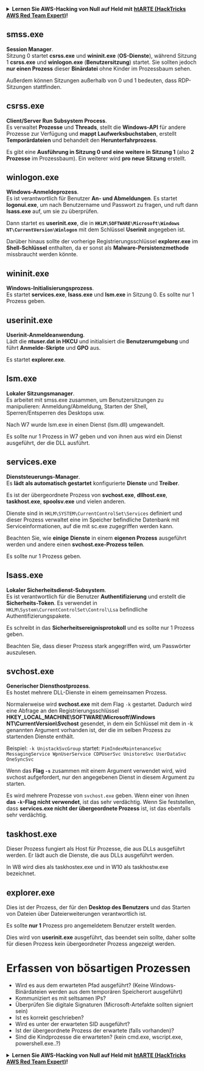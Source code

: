 <details>

<summary><strong>Lernen Sie AWS-Hacking von Null auf Held mit</strong> <a href="https://training.hacktricks.xyz/courses/arte"><strong>htARTE (HackTricks AWS Red Team Expert)</strong></a><strong>!</strong></summary>

Andere Möglichkeiten, HackTricks zu unterstützen:

* Wenn Sie Ihr **Unternehmen in HackTricks bewerben möchten** oder **HackTricks als PDF herunterladen möchten**, überprüfen Sie die [**ABONNEMENTPLÄNE**](https://github.com/sponsors/carlospolop)!
* Holen Sie sich das [**offizielle PEASS & HackTricks-Merchandise**](https://peass.creator-spring.com)
* Entdecken Sie [**The PEASS Family**](https://opensea.io/collection/the-peass-family), unsere Sammlung exklusiver [**NFTs**](https://opensea.io/collection/the-peass-family)
* **Treten Sie der** 💬 [**Discord-Gruppe**](https://discord.gg/hRep4RUj7f) oder der [**Telegram-Gruppe**](https://t.me/peass) bei oder **folgen** Sie uns auf **Twitter** 🐦 [**@hacktricks_live**](https://twitter.com/hacktricks_live)**.**
* **Teilen Sie Ihre Hacking-Tricks, indem Sie PRs an die** [**HackTricks**](https://github.com/carlospolop/hacktricks) und [**HackTricks Cloud**](https://github.com/carlospolop/hacktricks-cloud) GitHub-Repositories senden.

</details>


## smss.exe

**Session Manager**.\
Sitzung 0 startet **csrss.exe** und **wininit.exe** (**OS-Dienste**), während Sitzung 1 **csrss.exe** und **winlogon.exe** (**Benutzersitzung**) startet. Sie sollten jedoch **nur einen Prozess** dieser **Binärdatei** ohne Kinder im Prozessbaum sehen.

Außerdem können Sitzungen außerhalb von 0 und 1 bedeuten, dass RDP-Sitzungen stattfinden.


## csrss.exe

**Client/Server Run Subsystem Process**.\
Es verwaltet **Prozesse** und **Threads**, stellt die **Windows-API** für andere Prozesse zur Verfügung und **mappt Laufwerksbuchstaben**, erstellt **Temporärdateien** und behandelt den **Herunterfahrprozess**.

Es gibt eine **Ausführung in Sitzung 0 und eine weitere in Sitzung 1** (also **2 Prozesse** im Prozessbaum). Ein weiterer wird **pro neue Sitzung** erstellt.


## winlogon.exe

**Windows-Anmeldeprozess**.\
Es ist verantwortlich für Benutzer **An- und Abmeldungen**. Es startet **logonui.exe**, um nach Benutzername und Passwort zu fragen, und ruft dann **lsass.exe** auf, um sie zu überprüfen.

Dann startet es **userinit.exe**, die in **`HKLM\SOFTWARE\Microsoft\Windows NT\CurrentVersion\Winlogon`** mit dem Schlüssel **Userinit** angegeben ist.

Darüber hinaus sollte der vorherige Registrierungsschlüssel **explorer.exe** im **Shell-Schlüssel** enthalten, da er sonst als **Malware-Persistenzmethode** missbraucht werden könnte.


## wininit.exe

**Windows-Initialisierungsprozess**. \
Es startet **services.exe**, **lsass.exe** und **lsm.exe** in Sitzung 0. Es sollte nur 1 Prozess geben.


## userinit.exe

**Userinit-Anmeldeanwendung**.\
Lädt die **ntuser.dat in HKCU** und initialisiert die **Benutzerumgebung** und führt **Anmelde**-**Skripte** und **GPO** aus.

Es startet **explorer.exe**.


## lsm.exe

**Lokaler Sitzungsmanager**.\
Es arbeitet mit smss.exe zusammen, um Benutzersitzungen zu manipulieren: Anmeldung/Abmeldung, Starten der Shell, Sperren/Entsperren des Desktops usw.

Nach W7 wurde lsm.exe in einen Dienst (lsm.dll) umgewandelt.

Es sollte nur 1 Prozess in W7 geben und von ihnen aus wird ein Dienst ausgeführt, der die DLL ausführt.


## services.exe

**Dienststeuerungs-Manager**.\
Es **lädt** **als automatisch gestartet** konfigurierte **Dienste** und **Treiber**.

Es ist der übergeordnete Prozess von **svchost.exe**, **dllhost.exe**, **taskhost.exe**, **spoolsv.exe** und vielen anderen.

Dienste sind in `HKLM\SYSTEM\CurrentControlSet\Services` definiert und dieser Prozess verwaltet eine im Speicher befindliche Datenbank mit Serviceinformationen, auf die mit sc.exe zugegriffen werden kann.

Beachten Sie, wie **einige** **Dienste** in einem **eigenen Prozess** ausgeführt werden und andere einen **svchost.exe-Prozess teilen**.

Es sollte nur 1 Prozess geben.


## lsass.exe

**Lokaler Sicherheitsdienst-Subsystem**.\
Es ist verantwortlich für die Benutzer **Authentifizierung** und erstellt die **Sicherheits-Token**. Es verwendet in `HKLM\System\CurrentControlSet\Control\Lsa` befindliche Authentifizierungspakete.

Es schreibt in das **Sicherheitsereignisprotokoll** und es sollte nur 1 Prozess geben.

Beachten Sie, dass dieser Prozess stark angegriffen wird, um Passwörter auszulesen.


## svchost.exe

**Generischer Diensthostprozess**.\
Es hostet mehrere DLL-Dienste in einem gemeinsamen Prozess.

Normalerweise wird **svchost.exe** mit dem Flag `-k` gestartet. Dadurch wird eine Abfrage an den Registrierungsschlüssel **HKEY\_LOCAL\_MACHINE\SOFTWARE\Microsoft\Windows NT\CurrentVersion\Svchost** gesendet, in dem ein Schlüssel mit dem in -k genannten Argument vorhanden ist, der die im selben Prozess zu startenden Dienste enthält.

Beispiel: `-k UnistackSvcGroup` startet: `PimIndexMaintenanceSvc MessagingService WpnUserService CDPUserSvc UnistoreSvc UserDataSvc OneSyncSvc`

Wenn das **Flag `-s`** zusammen mit einem Argument verwendet wird, wird svchost aufgefordert, nur den angegebenen Dienst in diesem Argument zu starten.

Es wird mehrere Prozesse von `svchost.exe` geben. Wenn einer von ihnen **das `-k`-Flag nicht verwendet**, ist das sehr verdächtig. Wenn Sie feststellen, dass **services.exe nicht der übergeordnete Prozess** ist, ist das ebenfalls sehr verdächtig.


## taskhost.exe

Dieser Prozess fungiert als Host für Prozesse, die aus DLLs ausgeführt werden. Er lädt auch die Dienste, die aus DLLs ausgeführt werden.

In W8 wird dies als taskhostex.exe und in W10 als taskhostw.exe bezeichnet.


## explorer.exe

Dies ist der Prozess, der für den **Desktop des Benutzers** und das Starten von Dateien über Dateierweiterungen verantwortlich ist.

Es sollte **nur 1** Prozess pro angemeldetem Benutzer erstellt werden.

Dies wird von **userinit.exe** ausgeführt, das beendet sein sollte, daher sollte für diesen Prozess kein übergeordneter Prozess angezeigt werden.


# Erfassen von bösartigen Prozessen

* Wird es aus dem erwarteten Pfad ausgeführt? (Keine Windows-Binärdateien werden aus dem temporären Speicherort ausgeführt)
* Kommuniziert es mit seltsamen IPs?
* Überprüfen Sie digitale Signaturen (Microsoft-Artefakte sollten signiert sein)
* Ist es korrekt geschrieben?
* Wird es unter der erwarteten SID ausgeführt?
* Ist der übergeordnete Prozess der erwartete (falls vorhanden)?
* Sind die Kindprozesse die erwarteten? (kein cmd.exe, wscript.exe, powershell.exe..?)


<details>

<summary><strong>Lernen Sie AWS-Hacking von Null auf Held mit</strong> <a href="https://training.hacktricks.xyz/courses/arte"><strong>htARTE (HackTricks AWS Red Team Expert)</strong></a><strong>!</strong></summary>

Andere Möglichkeiten, HackTricks zu unterstützen:

* Wenn Sie Ihr **Unternehmen in HackTricks bewerben möchten** oder **HackTricks als PDF herunterladen möchten**, überprüfen Sie die [**ABONNEMENTPLÄNE**](https://github.com/sponsors/carlospolop)!
* Holen Sie sich das [**offizielle PEASS & HackTricks-Merchandise**](https://peass.creator-spring.com)
* Entdecken Sie [**The PEASS Family**](https://opensea.io/collection/the-peass-family), unsere Sammlung exklusiver [**
